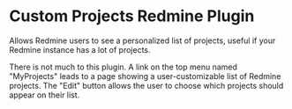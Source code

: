 # Custom Projects Redmine Plugin

Allows Redmine users to see a personalized list of projects, useful if your Redmine instance has a lot of projects.

There is not much to this plugin.  A link on the top menu named "MyProjects" leads to a page showing a user-customizable list of Redmine projects.  The "Edit" button allows the user to choose which projects should appear on their list.
